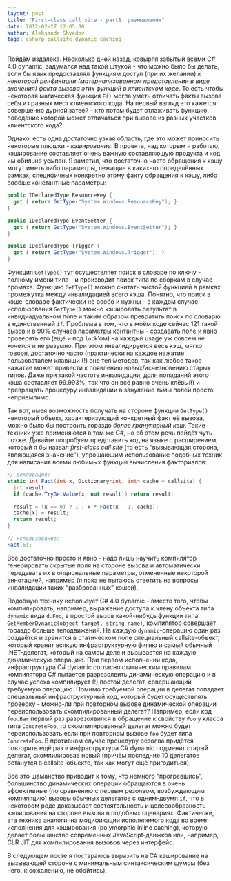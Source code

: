 ```yaml
---
layout: post
title: "First-class call site - part1: размышления"
date: 2012-02-27 12:05:00
author: Aleksandr Shvedov
tags: csharp callsite dynamic caching
---
```

Пойдём издалека. Несколько дней назад, ковыряя забытый всеми C# 4.0 dynamic, задумался над такой штукой - что можно было бы делать, если бы язык предоставлял функциям доступ (при их желании) *к некоторой реификации (материализованном представлении в виде значения) факта вызова этих функций в клиентском коде*. То есть чтобы некоторая магическая функция `F()` могла уметь отличать факты вызова себя из разных мест клиентского кода. На первый взгляд это кажется совершенно дурной затеей - кто потом будет отлаживать функцию, поведение которой может отличаться при вызове из разных участков клиентского кода?

Однако, есть одна достаточно узкая область, где это может приносить некоторые плюшки - *кэширование*. В проекте, над которым я работаю, кэширование составляет очень важную составляющую продукта и код им обильно усыпан. Я заметил, что достаточно часто обращения к кэшу могут иметь либо параметры, лежащие в каких-то определённых рамках, специфичных конкретно этому факту обращения к кэшу, либо вообще константные параметры:

```c#
public IDeclaredType ResourceKey {
  get { return GetType("System.Windows.ResourceKey"); }
}

public IDeclaredType EventSetter {
  get { return GetType("System.Windows.EventSetter"); }
}

public IDeclaredType Trigger {
  get { return GetType("System.Windows.Trigger"); }
}
```

Функция `GetType()` тут осуществляет поиск в словаре по ключу - полному имени типа - и производит поиск типа по сборкам в случае промаха. Функцию `GetType()` можно считать чистой функцией в рамках промежутка между инвалидацией всего кэша. Понятно, что поиск в кэше-словаре фактически не особо и нужны - в каждом случае использования `GetType()` можно кэшировать результат в инвидиадуальном поле и таким образом превратить поиск по словарю в единственный `if`. Проблема в том, что в моём коде сейчас 121 такой вызов и в 90% случаев параметры контантны - создавать поле и явно проверять его (ещё и под `lock`'ом) на каждый usage уж совсем не хочется и не разумно. При этом инвалидируется весь кэш, мягко говоря, достаточно часто (практически на каждое нажатие пользоваталем клавиши (!) вне тел методов, так как любое такое нажатие может привести к появлению новых/исчезновению старых типов. Даже при такой частоте инвалидации, доля попаданий этого кэша составляет 99.993%, так что он всё равно очень клёвый) и превращать процедуру инвалидации в зануление тьмы полей просто неприемлимо.

Так вот, имея возможность получать на стороне функции `GetType()` некоторый объект, характеризующий конкретный факт её вызова, можно было бы построить гораздо *более гранулярный кэш*. Такие техники уже применяются в том же C#, но об этом речь пойдёт чуть позже. Давайте попробуем представить код на языке с расширением, который я бы назвал *first-class call site* (то есть “вызывающая сторона, являющаяся значение”), упрощающим использование подобных техник для написания всеми любимых функций вычисления факториалов:

```c#
// декларация:
static int Fact(int x, Dictionary<int, int> cache = callsite) {
  int result;
  if (cache.TryGetValue(x, out result)) return result;

  result = (x == 0) ? 1 : x * Fact(x - 1, cache);
  cache[x] = result;
  return result;
}

// использование:
Fact(6);

```

Всё достаточно просто и явно - надо лишь научить компилятор генерировать скрытые поля на стороне вызова и автоматически передавать их в опциональные параметры, отмеченные некоторой аннотацией, например (я пока не пытаюсь ответить на вопросы инвалидации таких “разбросанных” кэшей).

Подобную технику использует C# 4.0 dynamic - вместо того, чтобы компилировать, например, выражение доступа к члену объекта типа `dynamic` вида `d.Foo`, в простой вызов какой-нибудь функции типа `GetMemberDynamic(object target, string name)`, компилятор совершает гораздо больше телодвижений. На каждую `dynamic`-операцию один раз создаётся и хранится в статическом поле специальный callsite-объект, который хранит всякую инфраструктурную фигню и самый обычный .NET-делегат, который на самом деле и вызывается на каждую динамическую операцию. При первом исполнении кода, инфраструктура C# dynamic согласно статическим правилам компилятора C# пытается разрезолвить динамическую операцию и в случае успеха компилирует (!) постой делегат, совершающий требуемую операцию. Помимо требуемой операции в делегат попадает специальный инфраструктурный код, который будет осуществлять проверку - можно-ли при повторном вызове динамической операции переиспользовать скомпилированный делегат? Например, если код `foo.Bar` первый раз разрезолвился в обращение к свойству `Foo` у класса типа `ConcreteFoo`, то скомпилированный делегат можно будет переиспользовать если при повторном вызове `foo` будет типа `ConcreteFoo`. В противном случае процедуру резолва придётся повторить ещё раз и инфраструктура C# dynamic подменит старый делегат, скомпилировав новый (причём последние 10 делегатов останутся в callsite-объекте, так как могут ещё пригодиться).

Всё это шаманство приводит к тому, что немного “прогревшись”, большинство динамических операции обращаются в очень эффективные (по сравнению с первым резолвом, возбуждающим компиляцию) вызовы обычных делегатов с одним-двумя `if`, что в некотором роде доказывает состоятельность и целесообразность кэширования на стороне вызова в подобных сценариях. Фактически, эта техника аналогична модификации исполняемого кода во время исполнения для кэширования (polymorphic inline caching), которую делает большинство современных JavaScript-движков или, например, CLR JIT для компилирования вызовов через интерфейс.

В следующем посте я постараюсь выразить на C# кэширование на вызывающей стороне с минимальным синтаксическим шумом (без него, к сожалению, не обойтись).